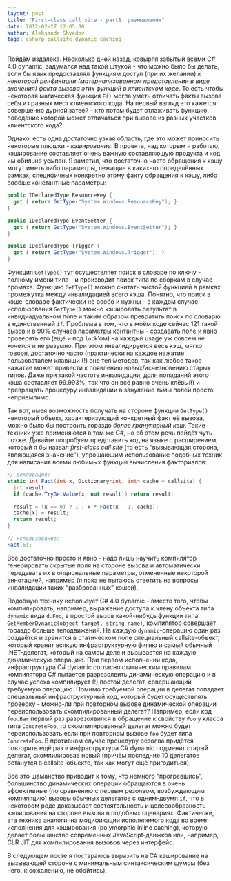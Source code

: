 ```yaml
---
layout: post
title: "First-class call site - part1: размышления"
date: 2012-02-27 12:05:00
author: Aleksandr Shvedov
tags: csharp callsite dynamic caching
---
```

Пойдём издалека. Несколько дней назад, ковыряя забытый всеми C# 4.0 dynamic, задумался над такой штукой - что можно было бы делать, если бы язык предоставлял функциям доступ (при их желании) *к некоторой реификации (материализованном представлении в виде значения) факта вызова этих функций в клиентском коде*. То есть чтобы некоторая магическая функция `F()` могла уметь отличать факты вызова себя из разных мест клиентского кода. На первый взгляд это кажется совершенно дурной затеей - кто потом будет отлаживать функцию, поведение которой может отличаться при вызове из разных участков клиентского кода?

Однако, есть одна достаточно узкая область, где это может приносить некоторые плюшки - *кэширование*. В проекте, над которым я работаю, кэширование составляет очень важную составляющую продукта и код им обильно усыпан. Я заметил, что достаточно часто обращения к кэшу могут иметь либо параметры, лежащие в каких-то определённых рамках, специфичных конкретно этому факту обращения к кэшу, либо вообще константные параметры:

```c#
public IDeclaredType ResourceKey {
  get { return GetType("System.Windows.ResourceKey"); }
}

public IDeclaredType EventSetter {
  get { return GetType("System.Windows.EventSetter"); }
}

public IDeclaredType Trigger {
  get { return GetType("System.Windows.Trigger"); }
}
```

Функция `GetType()` тут осуществляет поиск в словаре по ключу - полному имени типа - и производит поиск типа по сборкам в случае промаха. Функцию `GetType()` можно считать чистой функцией в рамках промежутка между инвалидацией всего кэша. Понятно, что поиск в кэше-словаре фактически не особо и нужны - в каждом случае использования `GetType()` можно кэшировать результат в инвидиадуальном поле и таким образом превратить поиск по словарю в единственный `if`. Проблема в том, что в моём коде сейчас 121 такой вызов и в 90% случаев параметры контантны - создавать поле и явно проверять его (ещё и под `lock`'ом) на каждый usage уж совсем не хочется и не разумно. При этом инвалидируется весь кэш, мягко говоря, достаточно часто (практически на каждое нажатие пользоваталем клавиши (!) вне тел методов, так как любое такое нажатие может привести к появлению новых/исчезновению старых типов. Даже при такой частоте инвалидации, доля попаданий этого кэша составляет 99.993%, так что он всё равно очень клёвый) и превращать процедуру инвалидации в зануление тьмы полей просто неприемлимо.

Так вот, имея возможность получать на стороне функции `GetType()` некоторый объект, характеризующий конкретный факт её вызова, можно было бы построить гораздо *более гранулярный кэш*. Такие техники уже применяются в том же C#, но об этом речь пойдёт чуть позже. Давайте попробуем представить код на языке с расширением, который я бы назвал *first-class call site* (то есть “вызывающая сторона, являющаяся значение”), упрощающим использование подобных техник для написания всеми любимых функций вычисления факториалов:

```c#
// декларация:
static int Fact(int x, Dictionary<int, int> cache = callsite) {
  int result;
  if (cache.TryGetValue(x, out result)) return result;

  result = (x == 0) ? 1 : x * Fact(x - 1, cache);
  cache[x] = result;
  return result;
}

// использование:
Fact(6);

```

Всё достаточно просто и явно - надо лишь научить компилятор генерировать скрытые поля на стороне вызова и автоматически передавать их в опциональные параметры, отмеченные некоторой аннотацией, например (я пока не пытаюсь ответить на вопросы инвалидации таких “разбросанных” кэшей).

Подобную технику использует C# 4.0 dynamic - вместо того, чтобы компилировать, например, выражение доступа к члену объекта типа `dynamic` вида `d.Foo`, в простой вызов какой-нибудь функции типа `GetMemberDynamic(object target, string name)`, компилятор совершает гораздо больше телодвижений. На каждую `dynamic`-операцию один раз создаётся и хранится в статическом поле специальный callsite-объект, который хранит всякую инфраструктурную фигню и самый обычный .NET-делегат, который на самом деле и вызывается на каждую динамическую операцию. При первом исполнении кода, инфраструктура C# dynamic согласно статическим правилам компилятора C# пытается разрезолвить динамическую операцию и в случае успеха компилирует (!) постой делегат, совершающий требуемую операцию. Помимо требуемой операции в делегат попадает специальный инфраструктурный код, который будет осуществлять проверку - можно-ли при повторном вызове динамической операции переиспользовать скомпилированный делегат? Например, если код `foo.Bar` первый раз разрезолвился в обращение к свойству `Foo` у класса типа `ConcreteFoo`, то скомпилированный делегат можно будет переиспользовать если при повторном вызове `foo` будет типа `ConcreteFoo`. В противном случае процедуру резолва придётся повторить ещё раз и инфраструктура C# dynamic подменит старый делегат, скомпилировав новый (причём последние 10 делегатов останутся в callsite-объекте, так как могут ещё пригодиться).

Всё это шаманство приводит к тому, что немного “прогревшись”, большинство динамических операции обращаются в очень эффективные (по сравнению с первым резолвом, возбуждающим компиляцию) вызовы обычных делегатов с одним-двумя `if`, что в некотором роде доказывает состоятельность и целесообразность кэширования на стороне вызова в подобных сценариях. Фактически, эта техника аналогична модификации исполняемого кода во время исполнения для кэширования (polymorphic inline caching), которую делает большинство современных JavaScript-движков или, например, CLR JIT для компилирования вызовов через интерфейс.

В следующем посте я постараюсь выразить на C# кэширование на вызывающей стороне с минимальным синтаксическим шумом (без него, к сожалению, не обойтись).